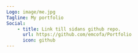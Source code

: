 ```yaml
---
Logo: image/me.jpg
Tagline: My portfolio
Social:
    - title: Link till sidans github repo.
      url: https://github.com/emcofa/Portfolio
      icon: github
---
```

